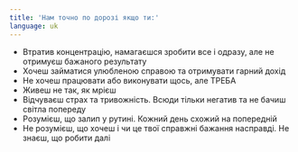 ```yaml
---
title: 'Нам точно по дорозі якщо ти:'
language: uk
---
```


<ul>
	<li><span>Втратив концентрацію,</span> намагаєшся зробити все і одразу, але не отримуєш бажаного результату</li>
	<li>Хочеш займатися улюбленою справою та <span>отримувати гарний дохід</span></li>
	<li><span>Не хочеш працювати</span> або виконувати щось, але ТРЕБА</li>
   	<li><span>Живеш не так,</span> як мрієш</li>
	<li><span>Відчуваєш страх та тривожність.</span> Всюди тільки негатив та не бачиш світла попереду</li>
	<li>Розумієш, що залип у рутині. Кожний день <span>схожий на попередній</span></li>
	<li><span>Не розумієш, що хочеш</span> і чи це твої справжні бажання насправді. Не знаєш, що робити далі</li>
</ul>
